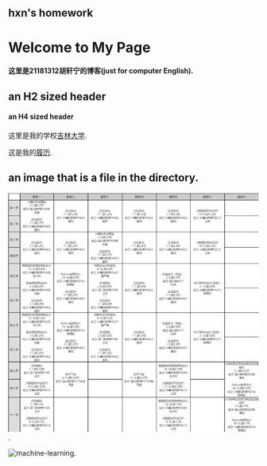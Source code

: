## hxn's homework
# Welcome to My Page

#### 这里是21181312胡轩宁的博客(just for computer English).
## an H2 sized header
#### an H4 sized header
这里是我的学校[吉林大学](https://www.jlu.edu.cn/).

这是我的[履历](./career.md).
## an image that is a file in the directory.
![这是我的课表](./课表.png).

![machine-learning](https://img-blog.csdn.net/20180605171615667?watermark/2/text/aHR0cHM6Ly9ibG9nLmNzZG4ubmV0L2hvaGFpeng=/font/5a6L5L2T/fontsize/400/fill/I0JBQkFCMA==/dissolve/70).
